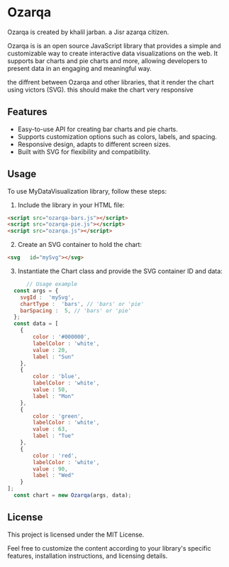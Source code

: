 # Ozarqa

Ozarqa is created by khalil jarban. a Jisr azarqa citizen.

Ozarqa is is an open source JavaScript library that provides a simple and customizable way to create interactive data visualizations on the web. It supports bar charts and pie charts and more, allowing developers to present data in an engaging and meaningful way.

the diffrent between Ozarqa and other libraries, that it render the chart using victors (SVG). this should make the chart very responsive


## Features

- Easy-to-use API for creating bar charts and pie charts.
- Supports customization options such as colors, labels, and spacing.
- Responsive design, adapts to different screen sizes.
- Built with SVG for flexibility and compatibility.


## Usage
To use MyDataVisualization library, follow these steps:

1. Include the library in your HTML file:
```html
<script src="ozarqa-bars.js"></script>
<script src="ozarqa-pie.js"></script>
<script src="ozarqa.js"></script>
```

2. Create an SVG container to hold the chart:
```html
<svg   id="mySvg"></svg>
```

3. Instantiate the Chart class and provide the SVG container ID and data:
```javascript
      // Usage example
  const args = {
    svgId :  'mySvg', 
    chartType :  'bars', // 'bars' or 'pie'
    barSpacing :  5, // 'bars' or 'pie'
  };
  const data = [
    {
        color : '#000000',
        labelColor : 'white',
        value : 20,
        label : "Sun"
    },
    {
        color : 'blue',
        labelColor : 'white',
        value : 50,
        label : "Mon"
    },
    {
        color : 'green',
        labelColor : 'white',
        value : 63,
        label : "Tue"
    },
    {
        color : 'red',
        labelColor : 'white',
        value : 90,
        label : "Wed"
    }
];  
  const chart = new Ozarqa(args, data);
```


## License
This project is licensed under the MIT License.

Feel free to customize the content according to your library's specific features, installation instructions, and licensing details.


